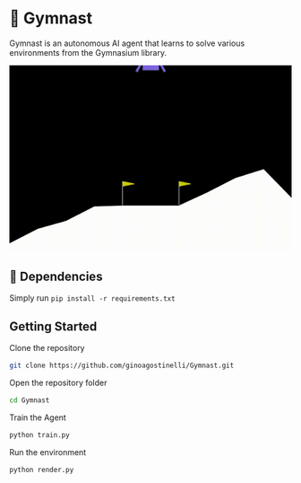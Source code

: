 # 🚀 Gymnast

Gymnast is an autonomous AI agent that learns to solve various environments from the Gymnasium library.

![Demo](https://github.com/ginoagostinelli/Gymnast/blob/main/assets/lunar_lander.gif)

## 🔧 Dependencies

Simply run `pip install -r requirements.txt`

## Getting Started
Clone the repository
```bash
git clone https://github.com/ginoagostinelli/Gymnast.git
```
Open the repository folder
```bash
cd Gymnast
```
Train the Agent
```python
python train.py
```
Run the environment
```python
python render.py
```